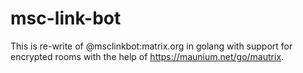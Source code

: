 # msc-link-bot

This is re-write of @msclinkbot:matrix.org in golang with support for encrypted
rooms with the help of <https://maunium.net/go/mautrix>.
